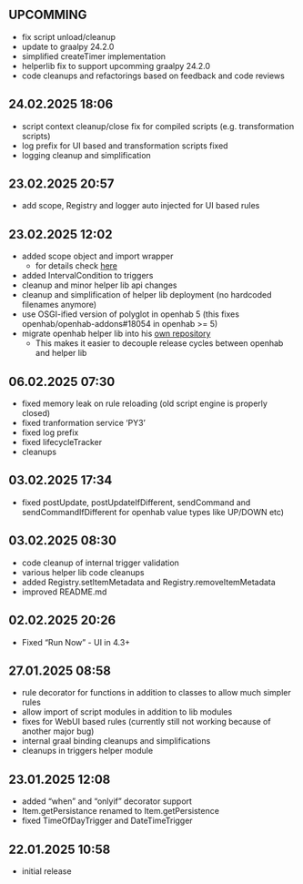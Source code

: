 ## UPCOMMING

* fix script unload/cleanup
* update to graalpy 24.2.0
* simplified createTimer implementation
* helperlib fix to support upcomming graalpy 24.2.0
* code cleanups and refactorings based on feedback and code reviews

## 24.02.2025 18:06

* script context cleanup/close fix for compiled scripts (e.g. transformation scripts)
* log prefix for UI based and transformation scripts fixed
* logging cleanup and simplification

## 23.02.2025 20:57

* add scope, Registry and logger auto injected for UI based rules

## 23.02.2025 12:02

* added scope object and import wrapper
  * for details check [here](https://github.com/HolgerHees/openhab-python/tree/main?tab=readme-ov-file#module-scope)
* added IntervalCondition to triggers
* cleanup and minor helper lib api changes
* cleanup and simplification of helper lib deployment (no hardcoded filenames anymore)
* use OSGI-ified version of polyglot in openhab 5 (this fixes openhab/openhab-addons#18054 in openhab >= 5)
* migrate openhab helper lib into his [own repository](https://github.com/HolgerHees/openhab-python)
  * This makes it easier to decouple release cycles between openhab and helper lib

## 06.02.2025 07:30

* fixed memory leak on rule reloading (old script engine is properly closed)
* fixed tranformation service ‘PY3’
* fixed log prefix
* fixed lifecycleTracker
* cleanups

## 03.02.2025 17:34

* fixed postUpdate, postUpdateIfDifferent, sendCommand and sendCommandIfDifferent for openhab value types like UP/DOWN etc)

## 03.02.2025 08:30

* code cleanup of internal trigger validation
* various helper lib code cleanups
* added Registry.setItemMetadata and Registry.removeItemMetadata
* improved README.md

## 02.02.2025 20:26

* Fixed “Run Now” - UI in 4.3+

## 27.01.2025 08:58

* rule decorator for functions in addition to classes to allow much simpler rules
* allow import of script modules in addition to lib modules
* fixes for WebUI based rules (currently still not working because of another major bug)
* internal graal binding cleanups and simplifications
* cleanups in triggers helper module

## 23.01.2025 12:08

* added “when” and “onlyif” decorator support
* Item.getPersistance renamed to Item.getPersistence
* fixed TimeOfDayTrigger and DateTimeTrigger

## 22.01.2025 10:58

* initial release
